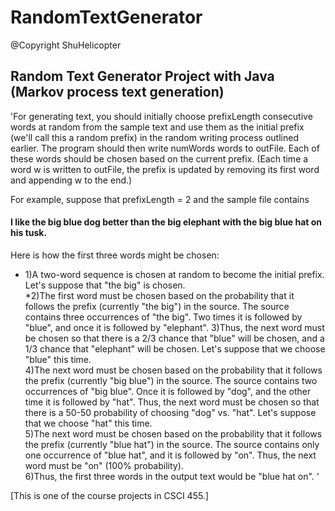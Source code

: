 # RandomTextGenerator
@Copyright ShuHelicopter  
## Random Text Generator Project with Java (Markov process text generation)

'For generating text, you should initially choose prefixLength consecutive words at random from the sample text and use them as the initial prefix (we'll call this a random prefix) in the random writing process outlined earlier. The program should then write numWords words to outFile. Each of these words should be chosen based on the current prefix. (Each time a word w is written to outFile, the prefix is updated by removing its first word and appending w to the end.)  
  
For example, suppose that prefixLength = 2 and the sample file contains  
  
#### I like the big blue dog better than the big elephant with the big blue hat on his tusk.  

Here is how the first three words might be chosen:  
* 1)A two-word sequence is chosen at random to become the initial prefix. Let's suppose that "the big" is chosen.  
*2)The first word must be chosen based on the probability that it follows the prefix (currently "the big") in the source. The source contains three occurrences of "the big". Two times it is followed by "blue", and once it is followed by "elephant". 3)Thus, the next word must be chosen so that there is a 2/3 chance that "blue" will be chosen, and a 1/3 chance that "elephant" will be chosen. Let's suppose that we choose "blue" this time.  
4)The next word must be chosen based on the probability that it follows the prefix (currently "big blue") in the source. The source contains two occurrences of "big blue". Once it is followed by "dog", and the other time it is followed by "hat". Thus, the next word must be chosen so that there is a 50-50 probability of choosing "dog" vs. "hat". Let's suppose that we choose "hat" this time.  
5)The next word must be chosen based on the probability that it follows the prefix (currently "blue hat") in the source. The source contains only one occurrence of "blue hat", and it is followed by "on". Thus, the next word must be "on" (100% probability).  
6)Thus, the first three words in the output text would be "blue hat on".  '

[This is one of the course projects in CSCI 455.]






